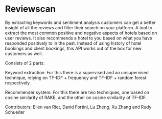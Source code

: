 # Reviewscan
By extracting keywords and sentiment analysis customers can get a better insight of all the reviews and filter their search on your platform. A tool to extract the most common positive and negative aspects of hotels based on user reviews. It also recommends a hotel to you based on what you have responded positively to in the past. Instead of using history of hotel bookings and client bookings, this API works out of the box for new customers as well.

Consists of 2 parts:

Keyword extraction: For this there is a supervised and an unsupervised technique, relying on TF-IDF + frequency and TF-IDF + random forest respectively.

Recommender system: For this there are two techniques, one based on cosine similarity of RAKE, and the other on cosine similarity of TF-IDF.

Contributors:
Elien van Riet, David Fortini, Lu Zheng, Xu Zhang and Rudy Schueder
